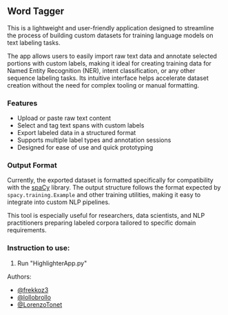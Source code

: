 ## Word Tagger

This is a lightweight and user-friendly application designed to streamline the process of building custom datasets for training language models on text labeling tasks.

The app allows users to easily import raw text data and annotate selected portions with custom labels, making it ideal for creating training data for Named Entity Recognition (NER), intent classification, or any other sequence labeling tasks. Its intuitive interface helps accelerate dataset creation without the need for complex tooling or manual formatting.

### Features
- Upload or paste raw text content  
- Select and tag text spans with custom labels  
- Export labeled data in a structured format  
- Supports multiple label types and annotation sessions  
- Designed for ease of use and quick prototyping  

### Output Format
Currently, the exported dataset is formatted specifically for compatibility with the [spaCy](https://spacy.io) library. The output structure follows the format expected by `spacy.training.Example` and other training utilities, making it easy to integrate into custom NLP pipelines.

This tool is especially useful for researchers, data scientists, and NLP practitioners preparing labeled corpora tailored to specific domain requirements.

### Instruction to use:
1) Run "HighlighterApp.py"

Authors: 
- [@frekkoz3](https://github.com/frekkoz3)
- [@lollobrollo](https://github.com/lollobrollo)
- [@LorenzoTonet](https://github.com/LorenzoTonet)

